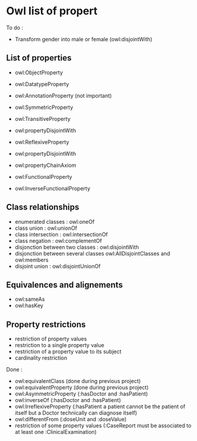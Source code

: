 # Owl list of propert

To do :
- Transform gender into male or female (owl:disjointWith)

## List of properties
- owl:ObjectProperty
- owl:DatatypeProperty
- owl:AnnotationProperty (not important)

- owl:SymmetricProperty
- owl:TransitiveProperty
- owl:propertyDisjointWith

- owl:ReflexiveProperty

- owl:propertyDisjointWith

- owl:propertyChainAxiom
- owl:FunctionalProperty
- owl:InverseFunctionalProperty

## Class relationships
- enumerated classes : owl:oneOf
- class union : owl:unionOf
- class intersection : owl:intersectionOf
- class negation : owl:complementOf
- disjonction between two classes : owl:disjointWith
- disjonction between several classes owl:AllDisjointClasses and owl:members
- disjoint union : owl:disjointUnionOf

## Equivalences and alignements
- owl:sameAs
- owl:hasKey

## Property restrictions
- restriction of property values
- restriction to a single property value
- restriction of a property value to its subject
- cardinality restriction

Done :
- owl:equivalentClass (done during previous project)
- owl:equivalentProperty (done during previous project)
- owl:AsymmetricProperty (:hasDoctor and :hasPatient)
- owl:inverseOf (:hasDoctor and :hasPatient)
- owl:IrreflexiveProperty (:hasPatient a patient cannot be the patient of itself but a Doctor technically can diagnose itself)
- owl:differentFrom (:doseUnit and :doseValue)
- restriction of some property values (:CaseReport must be associated to at least one :ClinicalExamination)
